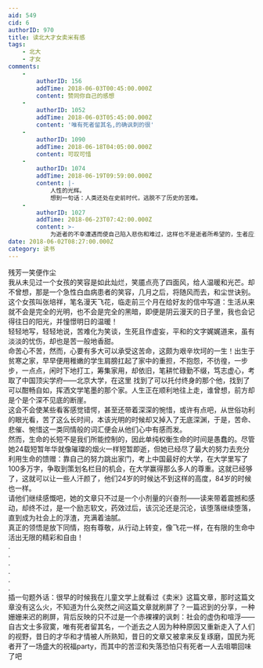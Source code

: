 ```yaml
---
aid: 549
cid: 6
authorID: 970
title: 读北大才女卖米有感
tags:
    - 北大
    - 才女
comments:
    -
        authorID: 156
        addTime: 2018-06-03T00:45:00.000Z
        content: 赞同你自己的感想
    -
        authorID: 1052
        addTime: 2018-06-03T05:45:00.000Z
        content: '唯有死者留其名,的确讽刺的很'
    -
        authorID: 1090
        addTime: 2018-06-18T04:05:00.000Z
        content: 可叹可惜
    -
        authorID: 1074
        addTime: 2018-06-19T09:59:00.000Z
        content: |-
            人性的光辉。  
            想到一句话：人类还处在史前时代，逃脱不了历史的苦难。
    -
        authorID: 1027
        addTime: 2018-06-23T07:42:00.000Z
        content: >-
            为逝者的不幸遭遇而使自己陷入悲伤和难过，这样也不是逝者所希望的，生者应当化悲伤为力量，传承其面对生活苦难的意志，为这个世界带来更多的温暖与光芒。
date: 2018-06-02T08:27:00.000Z
category: 读书
---
```


残芳一笑便作尘  
我从未见过一个女孩的笑容是如此灿烂，笑靥点亮了四面风，给人温暖和光芒。却不曾想，那是一个急性白血病患者的笑容，几月之后，将随风而去，和尘世诀别。  
这个女孩叫张培祥，笔名漫天飞花，临走前三个月在给好友的信中写道：生活从来就不会是完全的光明，也不会是完全的黑暗，即便是阴云漫天的日子里，我也会记得往日的阳光，并憧憬明日的温暖！  
轻轻地写，轻轻地说，苦难化为笑谈，生死且作虚妄，平和的文字娓娓道来，虽有淡淡的忧伤，却也是苦一般地香甜。  
命苦心不苦，然而，心要有多大可以承受这苦命，这颇为艰辛坎坷的一生！出生于贫寒之家，早早便用稚嫩的学生肩膀扛起了家中的重担，不抱怨，不彷徨，一步步，一点点，闲时下地打工，筹集家用，却依旧，笔耕忙碌勤不缀，笃志虚心，考取了中国顶尖学府——北京大学，在这里 找到了可以托付终身的那个他，找到了可以酣畅自如，挥洒文学笔墨的那个家。人生正在顺利地往上走，谁曾想，前方却是个是个深不见底的断崖。  
这会不会使某些看客感觉错愕，甚至还带着深深的惋惜，或许有点吧，从世俗功利的眼光看，苦了这么长时间，本该光明的时候却又掉入了无底深渊，于是，苦命、悲催、惋惜这一类同情般的词汇便会从他们心中有感而发。  
然而，生命的长短不是我们所能控制的，因此单纯权衡生命的时间是愚蠢的。尽管她24载短暂年华就像璀璨的烟火一样短暂即逝，但她已经尽了最大的努力去充分利用生命的馈赠：靠自己的努力跳出家门，考上中国最好的大学，在大学里写了100多万字，争取到策划名栏目的机会，在大学赢得那么多人的尊重。这就已经够了，这就可以让一些人汗颜了，他们24岁的时候达不到这样的高度，84岁的时候也一样。  
请他们继续感慨吧，她的文章只不过是一个小剂量的兴奋剂——读来带着震撼和感动，却终不过，是一个励志软文，药效过后，该沉沦还是沉沦，该堕落继续堕落，直到成为社会上的浮渣，充满着油腻。  
真正的领悟是放下同情，抱有尊敬，从行动上转变，像飞花一样，在有限的生命中活出无限的精彩和自由！  
.  
.  
.  
.  
.  
.  
插一句题外话：很早的时候我在儿童文学上就看过《卖米》这篇文章，那时这篇文章没有这么火，不知道为什么突然之间这篇文章就刷屏了？一篇迟到的分享，一种姗姗来迟的刷屏，背后反映的只不过是一个赤裸裸的讽刺：社会的虚伪和喧浮——自古文士多寂寞，唯有死者留其名，一个逝去之人因为种种原因又重新走入了人们的视野，昔日的才华和才情被人所熟知，昔日的文章又被拿来反复琢磨，国民为死者开了一场盛大的祝福party，而其中的苦涩和失落恐怕只有死者一人去咀嚼回味了吧
